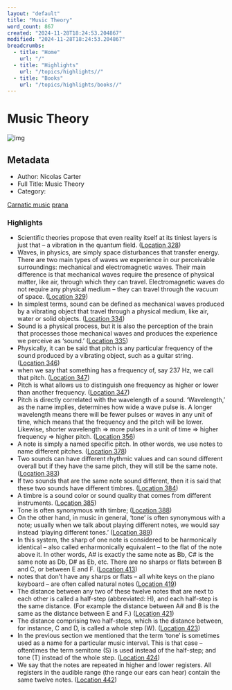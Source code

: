 ```yaml
---
layout: "default"
title: "Music Theory"
word_count: 867
created: "2024-11-28T18:24:53.204867"
modified: "2024-11-28T18:24:53.204867"
breadcrumbs:
  - title: "Home"
    url: "/"
  - title: "Highlights"
    url: "/topics/highlights//"
  - title: "Books"
    url: "/topics/highlights/books//"
---
```

# Music Theory

![img](https://images-na.ssl-images-amazon.com/images/I/51y2bj5OYvL._SL200_.jpg)

## Metadata

- Author: Nicolas Carter
- Full Title: Music Theory
- Category: 

[Carnatic music](docs/carnatic-music/index/) [prana](docs/sanskrit-lit/prana/index/)

### Highlights

- Scientific theories propose that even reality itself at its tiniest layers is just that – a vibration in the quantum field. ([Location 328](https://readwise.io/to_kindle?action=open&asin=B01JX6EFKW&location=328))
- Waves, in physics, are simply space disturbances that transfer energy. There are two main types of waves we experience in our perceivable surroundings: mechanical and electromagnetic waves. Their main difference is that mechanical waves require the presence of physical matter, like air, through which they can travel. Electromagnetic waves do not require any physical medium – they can travel through the vacuum of space. ([Location 329](https://readwise.io/to_kindle?action=open&asin=B01JX6EFKW&location=329))
- In simplest terms, sound can be defined as mechanical waves produced by a vibrating object that travel through a physical medium, like air, water or solid objects. ([Location 334](https://readwise.io/to_kindle?action=open&asin=B01JX6EFKW&location=334))
- Sound is a physical process, but it is also the perception of the brain that processes those mechanical waves and produces the experience we perceive as ‘sound.’ ([Location 335](https://readwise.io/to_kindle?action=open&asin=B01JX6EFKW&location=335))
- Physically, it can be said that pitch is any particular frequency of the sound produced by a vibrating object, such as a guitar string. ([Location 346](https://readwise.io/to_kindle?action=open&asin=B01JX6EFKW&location=346))
- when we say that something has a frequency of, say 237 Hz, we call that pitch. ([Location 347](https://readwise.io/to_kindle?action=open&asin=B01JX6EFKW&location=347))
- Pitch is what allows us to distinguish one frequency as higher or lower than another frequency. ([Location 347](https://readwise.io/to_kindle?action=open&asin=B01JX6EFKW&location=347))
- Pitch is directly correlated with the wavelength of a sound. ‘Wavelength,’ as the name implies, determines how wide a wave pulse is. A longer wavelength means there will be fewer pulses or waves in any unit of time, which means that the frequency and the pitch will be lower. Likewise, shorter wavelength => more pulses in a unit of time => higher frequency => higher pitch. ([Location 356](https://readwise.io/to_kindle?action=open&asin=B01JX6EFKW&location=356))
- A note is simply a named specific pitch. In other words, we use notes to name different pitches. ([Location 378](https://readwise.io/to_kindle?action=open&asin=B01JX6EFKW&location=378))
- Two sounds can have different rhythmic values and can sound different overall but if they have the same pitch, they will still be the same note. ([Location 383](https://readwise.io/to_kindle?action=open&asin=B01JX6EFKW&location=383))
- If two sounds that are the same note sound different, then it is said that these two sounds have different timbres. ([Location 384](https://readwise.io/to_kindle?action=open&asin=B01JX6EFKW&location=384))
- A timbre is a sound color or sound quality that comes from different instruments. ([Location 385](https://readwise.io/to_kindle?action=open&asin=B01JX6EFKW&location=385))
- Tone is often synonymous with timbre; ([Location 388](https://readwise.io/to_kindle?action=open&asin=B01JX6EFKW&location=388))
- On the other hand, in music in general, ‘tone’ is often synonymous with a note; usually when we talk about playing different notes, we would say instead ‘playing different tones.’ ([Location 389](https://readwise.io/to_kindle?action=open&asin=B01JX6EFKW&location=389))
- In this system, the sharp of one note is considered to be harmonically identical – also called enharmonically equivalent – to the flat of the note above it. In other words, A# is exactly the same note as Bb, C# is the same note as Db, D# as Eb, etc. There are no sharps or flats between B and C, or between E and F. ([Location 413](https://readwise.io/to_kindle?action=open&asin=B01JX6EFKW&location=413))
- notes that don’t have any sharps or flats – all white keys on the piano keyboard – are often called natural notes ([Location 419](https://readwise.io/to_kindle?action=open&asin=B01JX6EFKW&location=419))
- The distance between any two of these twelve notes that are next to each other is called a half-step (abbreviated: H), and each half-step is the same distance. (For example the distance between A# and B is the same as the distance between E and F.) ([Location 421](https://readwise.io/to_kindle?action=open&asin=B01JX6EFKW&location=421))
- The distance comprising two half-steps, which is the distance between, for instance, C and D, is called a whole step (W). ([Location 423](https://readwise.io/to_kindle?action=open&asin=B01JX6EFKW&location=423))
- In the previous section we mentioned that the term ‘tone’ is sometimes used as a name for a particular music interval. This is that case – oftentimes the term semitone (S) is used instead of the half-step; and tone (T) instead of the whole step. ([Location 424](https://readwise.io/to_kindle?action=open&asin=B01JX6EFKW&location=424))
- We say that the notes are repeated in higher and lower registers. All registers in the audible range (the range our ears can hear) contain the same twelve notes. ([Location 442](https://readwise.io/to_kindle?action=open&asin=B01JX6EFKW&location=442))
